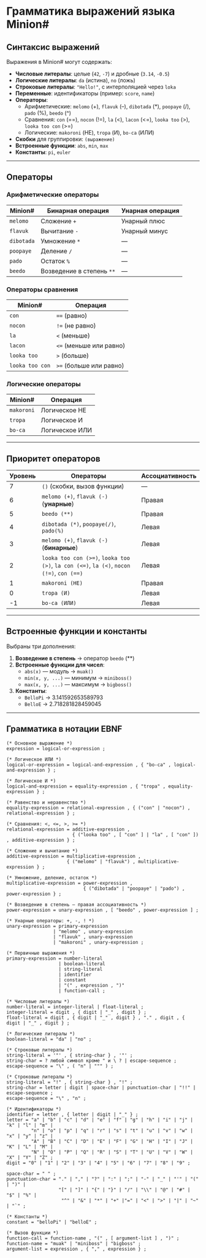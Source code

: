 # Грамматика выражений языка **Minion#**

## Синтаксис выражений

Выражения в Minion# могут содержать:

- **Числовые литералы**: целые (`42`, `-7`) и дробные (`3.14`, `-0.5`)
- **Логические литералы**: `da` (истина), `no` (ложь)
- **Строковые литералы**: `"Hello!"`, с интерполяцией через `loka`
- **Переменные**: идентификаторы (пример: `score`, `name`)
- **Операторы**:
  - Арифметические: `melomo` (+), `flavuk` (–), `dibotada` (*), `poopaye` (/), `pado` (%), `beedo` (^)
  - Сравнения: `con` (==), `nocon` (!=), `la` (<), `lacon` (<=), `looka too` (>), `looka too con` (>=)
  - Логические: `makoroni` (НЕ), `tropa` (И), `bo-ca` (ИЛИ)
- **Скобки** для группировки: `(выражение)`
- **Встроенные функции**: `abs`, `min`, `max`
- **Константы**: `pi`, `euler`

---

## Операторы

### Арифметические операторы

| Minion#      | Бинарная операция        | Унарная операция |
|--------------|--------------------------|------------------|
| `melomo`     | Сложение `+`             | Унарный плюс     |
| `flavuk`     | Вычитание `-`            | Унарный минус    |
| `dibotada`   | Умножение `*`            | —                |
| `poopaye`    | Деление `/`              | —                |
| `pado`       | Остаток  `%`             | —                |
| `beedo`      | Возведение в степень `**`| —                |


### Операторы сравнения

| Minion#               | Операция      |
|-----------------------|---------------|
| `con`                 | `==` (равно)  |
| `nocon`              | `!=` (не равно) |
| `la`                  | `<` (меньше)  |
| `lacon`              | `<=` (меньше или равно) |
| `looka too`           | `>` (больше)  |
| `looka too con`       | `>=` (больше или равно) |

### Логические операторы

| Minion#     | Операция        |
|-------------|-----------------|
| `makoroni`  | Логическое НЕ   |
| `tropa`     | Логическое И    |
| `bo-ca`     | Логическое ИЛИ  |

---

## Приоритет операторов 

| Уровень | Операторы                          | Ассоциативность |
|--------|------------------------------------|------------------|
| 7      | `()` (скобки, вызов функции)       | —                |
| 6      | `melomo (+)`, `flavuk (-)` (**унарные**) | Правая           |
| 5      | `beedo (**)`                            | Правая       |
| 4      | `dibotada (*)`, `poopaye(/)`, `pado(%)`      | Левая            |
| 3      | `melomo (+)`, `flavuk (-)` (**бинарные**)| Левая            |
| 2      | `looka too con (>=)`, `looka too (>)`, `la con (<=)`, `la (<)`, `nocon (!=)`, `con (==)` | Левая |
| 1      | `makoroni (НЕ)`                         | Правая           |
| 0      | `tropa (И)`                            | Левая            |
| -1     | `bo-ca (ИЛИ)`                            | Левая            |

---

## Встроенные функции и константы

Выбраны три дополнения:

1. **Возведение в степень** → оператор `beedo` (**)
2. **Встроенные функции для чисел**:
   - `abs(x)` — модуль → `muak()`
   - `min(x, y, ...)` — минимум → `miniboss()`
   - `max(x, y, ...)` — максимум → `bigboss()`
3. **Константы**:
   - `BelloPi` → 3.141592653589793
   - `BelloE` → 2.718281828459045

---

## Грамматика в нотации EBNF

```ebnf
(* Основное выражение *)
expression = logical-or-expression ;

(* Логическое ИЛИ *)
logical-or-expression = logical-and-expression , { "bo-ca" , logical-and-expression } ;

(* Логическое И *)
logical-and-expression = equality-expression , { "tropa" , equality-expression } ;

(* Равенство и неравенство *)
equality-expression = relational-expression , { ("con" | "nocon") , relational-expression } ;

(* Сравнения: <, <=, >, >= *)
relational-expression = additive-expression ,
                        { ("looka too" , [ "con" ] | "la" , [ "con" ]) , additive-expression } ;

(* Сложение и вычитание *)
additive-expression = multiplicative-expression ,
                      { ("melomo" | "flavuk") , multiplicative-expression } ;

(* Умножение, деление, остаток *)
multiplicative-expression = power-expression ,
                            { ("dibotada" | "poopaye" | "pado") , power-expression } ;

(* Возведение в степень — правая ассоциативность *)
power-expression = unary-expression , [ "beedo" , power-expression ] ;

(* Унарные операторы: +, -, ! *)
unary-expression = primary-expression
                 | "melomo" , unary-expression
                 | "flavuk" , unary-expression
                 | "makoroni" , unary-expression ;

(* Первичные выражения *)
primary-expression = number-literal
                   | boolean-literal
                   | string-literal
                   | identifier
                   | constant
                   | "(" , expression , ")"
                   | function-call ;

(* Числовые литералы *)
number-literal = integer-literal | float-literal ;
integer-literal = digit , { digit | "_" , digit } ;
float-literal = digit , { digit | "_" , digit } , "." , digit , { digit | "_" , digit } ;

(* Логические литералы *)
boolean-literal = "da" | "no" ;

(* Строковые литералы *)
string-literal = '"' , { string-char } , '"' ;
string-char = ? любой символ кроме " и \ ? | escape-sequence ;
escape-sequence = "\" , ( "n" | """ ) ;

(* Строковые литералы *)
string-literal = "!" , { string-char } , "!" ;
string-char = letter | digit | space-char | punctuation-char | "!!" | escape-sequence ;
escape-sequence = "\" , "n" ;

(* Идентификаторы *)
identifier = letter , { letter | digit | "_" } ;
letter = "a" | "b" | "c" | "d" | "e" | "f" | "g" | "h" | "i" | "j" | "k" | "l" | "m" |
         "n" | "o" | "p" | "q" | "r" | "s" | "t" | "u" | "v" | "w" | "x" | "y" | "z" |
         "A" | "B" | "C" | "D" | "E" | "F" | "G" | "H" | "I" | "J" | "K" | "L" | "M" |
         "N" | "O" | "P" | "Q" | "R" | "S" | "T" | "U" | "V" | "W" | "X" | "Y" | "Z" ;
digit = "0" | "1" | "2" | "3" | "4" | "5" | "6" | "7" | "8" | "9" ;

space-char = " " ;
punctuation-char = "." | "," | "?" | ":" | ";" | "-" | "_" | "'" | "(" | ")" |
                   "[" | "]" | "{" | "}" | "/" | "\\" | "@" | "#" | "$" | "%" |
                    "^" | "&" | "*" | "+" |"=" | "<" | ">" | "|" | "~" | "`" ;

(* Константы *)
constant = "belloPi" | "belloE" ;

(* Вызов функции *)
function-call = function-name , "(" , [ argument-list ] , ")" ;
function-name = "muak" | "miniboss" | "bigboss" ;
argument-list = expression , { "," , expression } ;
```
